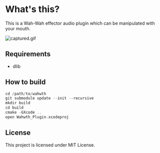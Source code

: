 # What's this?

This is a Wah-Wah effector audio plugin which can be manipulated with your mouth.

![captured.gif](https://user-images.githubusercontent.com/359226/82833785-0ddfba00-9efa-11ea-8d9e-ca701dbfb370.gif)


## Requirements

* dlib

## How to build

```cpp
cd /path/to/wahwth
git submodule update --init --recursive
mkdir build
cd build
cmake -GXcode ..
open Wahwth_Plugin.xcodeproj
```

## License

This project is licensed under MIT License.

